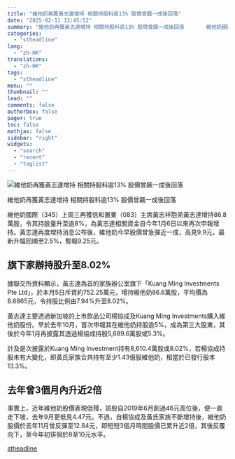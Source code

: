 ```yaml
---
title: "維他奶再獲黃志達增持 相關持股料逾13% 股價曾飆一成後回落"
date: "2025-02-11 13:45:52"
summary: "維他奶再獲黃志達增持 相關持股料逾13% 股價曾飆一成後回落       維他奶國際（345..."
categories:
  - "stheadline"
lang:
  - "zh-HK"
translations:
  - "zh-HK"
tags:
  - "stheadline"
menu: ""
thumbnail: ""
lead: ""
comments: false
authorbox: false
pager: true
toc: false
mathjax: false
sidebar: "right"
widgets:
  - "search"
  - "recent"
  - "taglist"
---
```


![維他奶再獲黃志達增持 相關持股料逾13% 股價曾飆一成後回落](https://image.stheadline.com/f/680p0/0x0/100/none/d92fc66ab4c6c2d3f5133caa5495b1fa/stheadline/inewsmedia/20250211/_2025021113403647753.jpg)

維他奶再獲黃志達增持 相關持股料逾13% 股價曾飆一成後回落




維他奶國際（345）上周三再獲信和置業（083）主席黃志祥胞弟黃志達增持86.8萬股，令其持股量升至逾8%，為黃志達相關資金自今年1月6日以來再次申報增持。黃志達再度增持消息公布後，維他奶今早股價曾急彈近一成，高見9.9元，最新升幅回順至2.5%，暫報9.25元。

旗下家辦持股升至8.02%
-------------

據聯交所資料顯示，黃志達為首的家族辦公室旗下「Kuang Ming Investments Pte Ltd」，於本月5日斥資約752.25萬元，增持維他奶86.6萬股，平均價為8.6865元，令持股比例由7.94%升至8.02%。

黃志達主要透過新加坡的上市飲品公司楊協成及Kuang Ming Investments購入維他奶股份。早於去年10月，首次申報其在維他奶持股逾5%，成為第三大股東，其後於今年1月再披露其透過楊協成持股5,689.6萬股或5.3%。

計及是次披露於Kuang Ming Investment持有8,610.4萬股或8.02%，若楊協成持股未有大變化，即黃氏家族合共持有至少1.43億股維他奶，相當於已發行股本13.3%。

去年曾3個月內升近2倍
-----------

事實上，近年維他奶股價表現低殘，該股自2019年6月創過46元高位後，便一直走下坡，去年9月更低見4.47元。不過，自楊協成及黃氏家族不斷增持後，維他奶股價於去年11月曾反彈至12.84元，即短短3個月時間股價已累升近2倍，其後反覆向下，至今年初徘徊於8至10元水平。

[stheadline](https://std.stheadline.com/realtime/article/2052095/即時-財經-維他奶再獲黃志達增持-相關持股料逾13-股價曾飆一成後回落)
